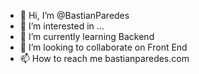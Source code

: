 - 👋 Hi, I’m @BastianParedes
- 👀 I’m interested in ...
- 🌱 I’m currently learning Backend
- 💞️ I’m looking to collaborate on Front End
- 📫 How to reach me bastianparedes.com

<!---
BastianParedes/BastianParedes is a ✨ special ✨ repository because its `README.md` (this file) appears on your GitHub profile.
You can click the Preview link to take a look at your changes.
--->
